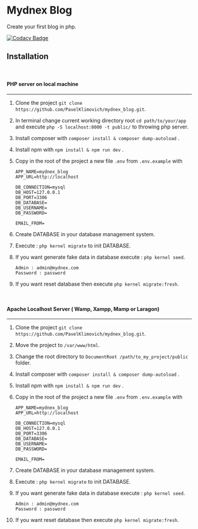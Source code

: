 # Mydnex Blog
Create your first blog in php.

[![Codacy Badge](https://app.codacy.com/project/badge/Grade/e1094b082b3a4cca9845cb55c658739d)](https://www.codacy.com/gh/PavelKlimovich/mydnex_blog/dashboard?utm_source=github.com&amp;utm_medium=referral&amp;utm_content=PavelKlimovich/mydnex_blog&amp;utm_campaign=Badge_Grade)



## Installation
<br>

#### PHP server on local machine
*********************************
1) Clone the project `git clone https://github.com/PavelKlimovich/mydnex_blog.git`.
2) In terminal change current working directory root `cd path/to/your/app` and execute  `php -S localhost:8000 -t public/` to throwing php server.
4) Install composer with `composer install & composer dump-autoload` .
5) Install npm with `npm install & npm run dev` .
6) Copy in the root of the project a new file `.env` from `.env.example` with 

    ```
    APP_NAME=mydnex_blog
    APP_URL=http://localhost

    DB_CONNECTION=mysql
    DB_HOST=127.0.0.1
    DB_PORT=3306
    DB_DATABASE=
    DB_USERNAME=
    DB_PASSWORD=

    EMAIL_FROM=
    ```
7) Create DATABASE in your database management system.
8) Execute : `php kernel migrate` to init DATABASE.
9) If you want generate fake data in database execute : `php kernel seed`.
    ```
    Admin : admin@mydnex.com
    Password : password
    ```
10) If you want reset database then execute `php kernel migrate:fresh`.

<br>


#### Apache Localhost Server ( Wamp, Xampp, Mamp or Laragon)
*********************************

1) Clone the project `git clone https://github.com/PavelKlimovich/mydnex_blog.git`.
2) Move the project to `/var/www/html`.
3) Change the root directory to `DocumentRoot /path/to_my_project/public` folder.
4) Install composer with `composer install & composer dump-autoload` .
5) Install npm with `npm install & npm run dev` .
6) Copy in the root of the project a new file `.env` from `.env.example` with 

    ```
    APP_NAME=mydnex_blog
    APP_URL=http://localhost

    DB_CONNECTION=mysql
    DB_HOST=127.0.0.1
    DB_PORT=3306
    DB_DATABASE=
    DB_USERNAME=
    DB_PASSWORD=

    EMAIL_FROM=
    ```

7) Create DATABASE in your database management system.
8) Execute : `php kernel migrate` to init DATABASE.
9) If you want generate fake data in database execute : `php kernel seed`.
    ```
    Admin : admin@mydnex.com
    Password : password
    ```
10) If you want reset database then execute `php kernel migrate:fresh`.